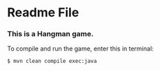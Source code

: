 # Readme File


### This is a Hangman game. 


To compile and run the game, enter this in terminal:

```
$ mvn clean compile exec:java
```
